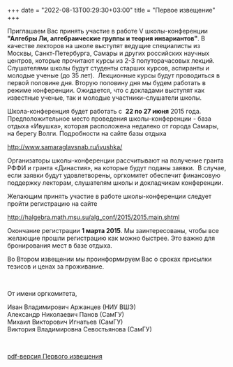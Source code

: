 +++
date = "2022-08-13T00:29:30+03:00"
title = "Первое извещение"
+++

  <p>Приглашаем Вас принять участие в работе V  школы-конференции <strong>&quot;Алгебры Ли, алгебраические группы  и теория инвариантов&quot;</strong>. В качестве лекторов на школе выступят ведущие  специалисты из Москвы, Санкт-Петербурга, Самары и других российских научных  центров, которые прочитают курсы из 2-3 полуторачасовых лекций. Слушателями  школы будут студенты старших курсов, аспиранты и молодые ученые (до 35  лет).  Лекционные курсы будут проводиться  в первой половине дня. Вторую половину дня мы будем работать в режиме  конференции. Ожидается, что с докладами выступят как известные ученые, так и  молодые участники–слушатели школы. </p>
  <p>Школа-конференция будет работать с  <strong>22 по  27 июня</strong> 2015 года. Предположительное место проведения школы-конференции -  база отдыха «Ивушка», которая расположена недалеко от города Самары, на берегу  Волги. Подробности на сайте базы отдыха </p>
  <p><a href="http://www.samaraglavsnab.ru/ivushka/">http://www.samaraglavsnab.ru/ivushka/</a></p>
  <p>Организаторы школы-конференции рассчитывают на получение  гранта РФФИ и гранта «Династия», на которые будут поданы заявки.  В случае, если заявки будут удовлетворены,  оргкомитет обеспечит финансовую поддержку лекторам, слушателям школы и  докладчикам конференции. </p>
  <p>Желающим принять участие в работе школы-конференции следует  пройти регистрацию на сайте   </p>
  <p><a href="http://halgebra.math.msu.su/alg_conf/2015/2015.main.shtml" target="_blank">http://halgebra.math.msu.su/alg_conf/2015/2015.main.shtml</a></p>
  <p>Окончание регистрации <strong>1  марта 2015</strong>. Мы заинтересованы, чтобы все желающие прошли регистрацию как  можно быстрее. Это важно для бронирования мест в базе отдыха. </p>
  <p>Во Втором извещении мы проинформируем Вас о сроках присылки  тезисов и ценах за проживание.</p>
  <p>&nbsp;</p>
  <p>От  имени оргкомитета,</p>
  <p>Иван Владимирович  Аржанцев (НИУ ВШЭ)<br />
    Александр  Николаевич Панов (СамГУ)<br />
    Михаил  Викторович Игнатьев (СамГУ)<br />
    Виктория  Владимировна Севостьянова (СамГУ)</p>
  <p>&nbsp;</p>
  <p><a href="../First_announcement.pdf">pdf-версия Первого извещения</a></p>